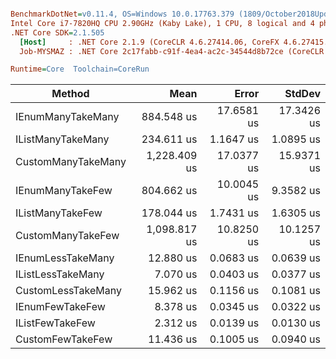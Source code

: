 ``` ini

BenchmarkDotNet=v0.11.4, OS=Windows 10.0.17763.379 (1809/October2018Update/Redstone5)
Intel Core i7-7820HQ CPU 2.90GHz (Kaby Lake), 1 CPU, 8 logical and 4 physical cores
.NET Core SDK=2.1.505
  [Host]     : .NET Core 2.1.9 (CoreCLR 4.6.27414.06, CoreFX 4.6.27415.01), 64bit RyuJIT
  Job-MYSMAZ : .NET Core 2c17fabb-c91f-4ea4-ac2c-34544d8b72ce (CoreCLR 4.6.27513.77, CoreFX 4.7.19.16601), 64bit RyuJIT

Runtime=Core  Toolchain=CoreRun  

```
|             Method |         Mean |      Error |     StdDev |
|------------------- |-------------:|-----------:|-----------:|
|  IEnumManyTakeMany |   884.548 us | 17.6581 us | 17.3426 us |
|  IListManyTakeMany |   234.611 us |  1.1647 us |  1.0895 us |
| CustomManyTakeMany | 1,228.409 us | 17.0377 us | 15.9371 us |
|   IEnumManyTakeFew |   804.662 us | 10.0045 us |  9.3582 us |
|   IListManyTakeFew |   178.044 us |  1.7431 us |  1.6305 us |
|  CustomManyTakeFew | 1,098.817 us | 10.8250 us | 10.1257 us |
|  IEnumLessTakeMany |    12.880 us |  0.0683 us |  0.0639 us |
|  IListLessTakeMany |     7.070 us |  0.0403 us |  0.0377 us |
| CustomLessTakeMany |    15.962 us |  0.1156 us |  0.1081 us |
|    IEnumFewTakeFew |     8.378 us |  0.0345 us |  0.0322 us |
|    IListFewTakeFew |     2.312 us |  0.0139 us |  0.0130 us |
|   CustomFewTakeFew |    11.436 us |  0.1005 us |  0.0940 us |
